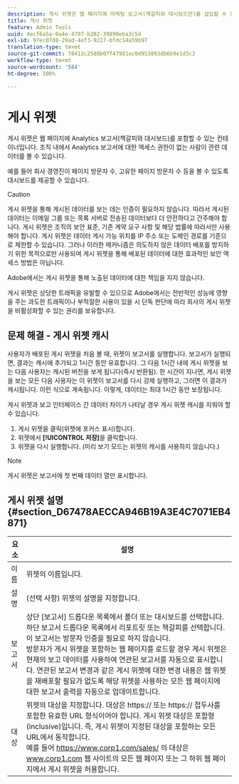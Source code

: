 ```yaml
---
description: 게시 위젯은 웹 페이지에 마케팅 보고서(책갈피와 대시보드만)를 삽입할 수 있는 컨테이너입니다. 조직 내에서 마케팅 보고서에 대한 액세스 권한이 없는 사람에게 관련 데이터를 볼 수 있게 해 줍니다.
title: 게시 위젯
feature: Admin Tools
uuid: 4ecf6a5a-8a4e-4707-b282-39890eba3c5d
exl-id: 97ec07d8-29ad-4ef3-9227-bfdc14a59b97
translation-type: tm+mt
source-git-commit: 78412c2588b07f47981ac0d953893db6b9e1d3c2
workflow-type: tm+mt
source-wordcount: '584'
ht-degree: 100%

---
```


# 게시 위젯

게시 위젯은 웹 페이지에 Analytics 보고서(책갈피와 대시보드)를 포함할 수 있는 컨테이너입니다. 조직 내에서 Analytics 보고서에 대한 액세스 권한이 없는 사람이 관련 데이터를 볼 수 있습니다.

예를 들어 회사 경영진이 페이지 방문자 수, 고유한 페이지 방문자 수 등을 볼 수 있도록 대시보드를 제공할 수 있습니다.

>[!CAUTION]
>
>게시 위젯을 통해 게시된 데이터를 보는 데는 인증이 필요하지 않습니다. 따라서 게시된 데이터는 이메일 그룹 또는 목록 서버로 전송된 데이터보다 더 안전하다고 간주해야 합니다. 게시 위젯은 조직의 보안 표준, 기존 계약 요구 사항 및 해당 법률에 따라서만 사용해야 합니다. 게시 위젯은 데이터 게시 가능 위치를 IP 주소 또는 도메인 경로를 기준으로 제한할 수 있습니다. 그러나 이러한 메커니즘은 의도하지 않은 데이터 배포를 방지하기 위한 목적으로만 사용되며 게시 위젯을 통해 배포된 데이터에 대한 효과적인 보안 액세스 방법은 아닙니다.
>
> Adobe에서는 게시 위젯을 통해 노출된 데이터에 대한 책임을 지지 않습니다.

게시 위젯은 상당한 트래픽을 유발할 수 있으므로 Adobe에서는 전반적인 성능에 영향을 주는 과도한 트래픽이나 부적절한 사용이 있을 시 단독 판단에 따라 회사의 게시 위젯을 비활성화할 수 있는 권리를 보유합니다.

## 문제 해결 - 게시 위젯 캐시

사용자가 배포된 게시 위젯을 처음 볼 때, 위젯이 보고서를 실행합니다. 보고서가 실행되면, 결과는 캐시에 추가되고 1시간 동안 유효합니다. 그 다음 1시간 내에 게시 위젯을 보는 다음 사용자는 캐시된 버전을 보게 됩니다(즉시 반환됨). 한 시간이 지나면, 게시 위젯을 보는 모든 다음 사용자는 이 위젯이 보고서를 다시 강제 실행하고, 그러면 이 결과가 캐시됩니다. 이런 식으로 계속됩니다. 이렇게, 데이터는 최대 1시간 동안 보장됩니다.

게시 위젯과 보고 인터페이스 간 데이터 차이가 나타날 경우 게시 위젯 캐시를 지워야 할 수 있습니다.

1. 게시 위젯을 클릭(위젯에 포커스 표시)합니다.
1. 위젯에서 **[!UICONTROL 저장]**&#x200B;을 클릭합니다.
1. 위젯을 다시 실행합니다. (미리 보기 모드는 위젯의 캐시를 사용하지 않습니다.)

>[!NOTE]
>
>게시 위젯은 보고서에 첫 번째 데이터 열만 표시합니다.

## 게시 위젯 설명 {#section_D67478AECCA946B19A3E4C7071EB4871}

| 요소 | 설명 |
|--- |--- |
|  이름  | 위젯의 이름입니다. |
| 설명 | (선택 사항) 위젯의 설명을 지정합니다. |
| 보고서 | 상단 [보고서] 드롭다운 목록에서 폴더 또는 대시보드를 선택합니다. 하단 보고서 드롭다운 목록에서 리포트릿 또는 책갈피를 선택합니다.  이 보고서는 방문자 인증을 필요로 하지 않습니다. <br>방문자가 게시 위젯을 포함하는 웹 페이지를 로드할 경우 게시 위젯은 현재의 보고 데이터를 사용하여 연관된 보고서를 자동으로 표시합니다. 연관된 보고서 변경과 같은 게시 위젯에 대한 변경 내용은 웹 위젯을 재배포할 필요가 없도록 해당 위젯을 사용하는 모든 웹 페이지에 대한 보고서 출력을 자동으로 업데이트합니다.</br> |
| 대상 | 위젯의 대상을 지정합니다.   대상은 https:// 또는 https:// 접두사를 포함한 유효한 URL 형식이어야 합니다. 게시 위젯 대상은 포함형(inclusive)입니다. 즉, 게시 위젯이 지정된 대상을 포함하는 모든 URL에서 동작합니다. <br>예를 들어 https://www.corp1.com/sales/ 의 대상은 www.corp1.com 웹 사이트의 모든 웹 페이지 또는 그 하위 웹 페이지에서 게시 위젯을 허용합니다.</br> |
